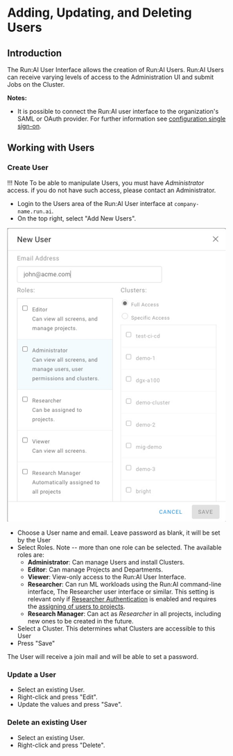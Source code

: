 # Adding, Updating, and Deleting Users

## Introduction

The Run:AI User Interface allows the creation of Run:AI Users. Run:AI Users can receive varying levels of access to the Administration UI and submit Jobs on the Cluster.

__Notes:__

*   It is possible to connect the Run:AI user interface to the organization's SAML or OAuth provider. For further information see [configuration single sign-on](../runai-setup/config/sso.md).

## Working with Users

### Create User

!!! Note
    To be able to manipulate Users, you must have _Administrator_ access. if you do not have such access, please contact an Administrator. 

* Login to the Users area of the Run:AI User interface at `company-name.run.ai`.
*  On the top right, select "Add New Users".

![mceclip2.png](img/add-user.jpg)

*   Choose a User name and email. Leave password as blank, it will be set by the User
*   Select Roles. Note -- more than one role can be selected. The available roles are:
    *  __Administrator__: Can manage Users and install Clusters. 
    *  __Editor__: Can manage Projects and Departments.
    * __Viewer__: View-only access to the Run:AI User Interface.
    * __Researcher__: Can run ML workloads using the Run:AI command-line interface, The Researcher user interface or similar. This setting is relevant only if [Researcher Authentication](../runai-setup/config/researcher-authentication.md) is enabled and requires the [assigning of users to projects](../project-setup/#create-a-new-project.md).
    * __Research Manager__: Can act as _Researcher_ in all projects, including new ones to be created in the future. 
*   Select a Cluster. This determines what Clusters are accessible to this User
*   Press "Save"

The User will receive a join mail and will be able to set a password. 

### Update a User

*   Select an existing User. 
*   Right-click and press "Edit".
*   Update the values and press "Save".

### Delete an existing User

*   Select an existing User. 
*   Right-click and press "Delete".

 
